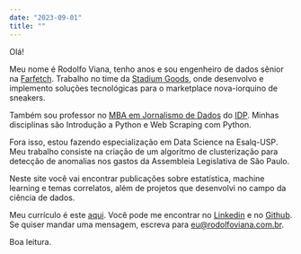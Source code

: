 ```yaml
---
date: "2023-09-01"
title: ""
---
```


Olá!

Meu nome é Rodolfo Viana, tenho <span id="age"></span> anos e sou engenheiro de dados sênior na [Farfetch](http://farfetch.com/). Trabalho no time da [Stadium Goods](https://www.stadiumgoods.com/), onde desenvolvo e implemento soluções tecnológicas para o marketplace nova-iorquino de sneakers. 

Também sou professor no [MBA em Jornalismo de Dados](https://www.idp.edu.br/techschool/mba-jornalismo-de-dados/) do [IDP](https://www.idp.edu.br/). Minhas disciplinas são Introdução a Python e Web Scraping com Python.

Fora isso, estou fazendo especialização em Data Science na Esalq-USP. Meu trabalho consiste na criação de um algoritmo de clusterização para detecção de anomalias nos gastos da Assembleia Legislativa de São Paulo.

Neste site você vai encontrar publicações sobre estatística, machine learning e temas correlatos, além de projetos que desenvolvi no campo da ciência de dados. 

Meu currículo é este [aqui](cv_2023.pdf). Você pode me encontrar no [Linkedin](https://www.linkedin.com/in/rodolfoviana/) e no [Github](https://github.com/rodolfo-viana). Se quiser mandar uma mensagem, escreva para eu@rodolfoviana.com.br.

Boa leitura.

<script>
    const today = new Date();
    const birthdate = new Date(1981, 3, 17);
    function age() {
        const one_or_zero = (today.getMonth() < birthdate.getMonth()) ||
                            (today.getMonth() === birthdate.getMonth() &&
                            today.getDate() < birthdate.getDate());
        let year_difference = today.getFullYear() - birthdate.getFullYear();
        const age = year_difference - one_or_zero;
        return age;
    }
    document.getElementById("age").innerHTML = age();
</script>
